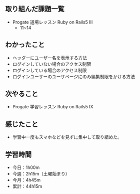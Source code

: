 ## 取り組んだ課題一覧
- Progate 道場レッスン Ruby on Rails5 III
    - 11~14
## わかったこと
- ヘッダーにユーザー名を表示する方法
- ログインしていない場合のアクセス制限
- ログインしている場合のアクセス制限
- ログインユーザーのユーザページにのみ編集制限をかける方法
## 次やること
- Progate 学習レッスン Ruby on Rails5 IX
## 感じたこと
- 学習中一度もスマホなどを見ずに集中して取り組めた。
## 学習時間
- 今日：1h00m
- 今週：2h15m（土曜始まり）
- 今月：4h45m
- 累計：44h15m